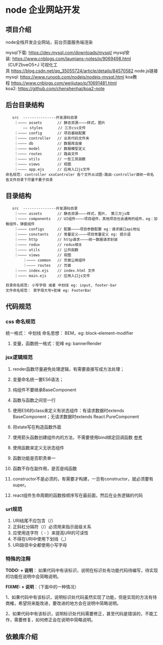 # node 企业网站开发

## 项目介绍
node全栈开发企业网站，前台页面服务端渲染


mysql下载: https://dev.mysql.com/downloads/mysql/
mysql安装: https://www.cnblogs.com/laumians-notes/p/9069498.html   (CUFZbveO5+J
可视化工具 https://blog.csdn.net/qq_35055724/article/details/84570582
node.js链接mysql: https://www.runoob.com/nodejs/nodejs-mysql.html
koa教程 https://www.cnblogs.com/weijiutao/p/10691481.html
koa2: https://github.com/chenshenhai/koa2-note

## 后台目录结构
```
   src  ---------------开发源码目录
    ｜———— assets       // 静态资源————样式，图片
        —— styles       // 三方css文件
    ｜———— config       // 项目基础配置
    ｜———— controller   // 业务代码文件夹
    ｜———— db           // 数据库连接
    ｜———— model        // 数据模型定义
    ｜———— routes       // 路由文件
    ｜———— utils        // 一些工具函数
    ｜———— views        // 视图
    ｜———— app.ejs      // 应用入口js文件
命名规范: controller xxxControler 各个文件从试图-路由-controller请统一命名
各文件目录下尽量不要子目录
```


## 目录结构
```
   src  ---------------开发源码目录
    ｜———— assets       // 静态资源————样式，图片， 第三方js库
    ｜———— components   // UI组件————项目组件，其他项目也会通用的组件，eg：加载组件，弹窗组件
    ｜———— configs      // 配置————项目参数配置 eg：请求接口api地址
    ｜———— constants    // 常量定义————项目常量定义 eg: 提示语
    ｜———— http         // http请求————统一数据请求封装
    ｜———— redux        // redux相关
    ｜———— utils        // 公共函数
    ｜———— views        // 视图
        ｜———— common   // 页面公用组件
        ｜———— routes   // 页面
    ｜———— index.ejs    // index.html 文件
    ｜———— main.ejs     // 应用入口js文件

目录命名规范: 小写字母 或者 中划线 eg: input, footer-bar
文件命名规范： 首字母大写+驼峰 eg: FooterBar
```


## 代码规范
### css 命名规范

统一格式： 中划线
  命名思想： BEM，eg: block-element-modifier

1. 变量，函数统一格式：驼峰
     eg: bannerRender

### jsx逻辑规范

1. render函数尽量避免处理逻辑，有需要直接写成方法处理；

2. 变量命名统一要ES6语法；

3. 纯组件不要继承BaseComponent

4. 函数与函数之间空一行

5. 使用ES6的class来定义有状态组件：有请求数据时extends BaseComponent；无请求数据时extends React.PureComponent

6. 将state写在构造函数外面

7. 使用箭头函数创建组件内的方法，不需要使用bind绑定回调函数     [参考](https://react.docschina.org/docs/handling-events.html)

8. 使用函数来定义无状态组件

9. 函数功能是否职责单一

10. 函数不存在副作用，是否是纯函数

11. constructor不是必须的，有需要才构建，一旦有constructor，就必须要有super。

    [参考]: https://segmentfault.com/a/1190000008165717

12. react组件生命周期的函数按顺序写在最前面，然后在业务逻辑的代码

### url规范

1. URl结尾不应包含（/）
2. 正斜杠分隔符（/）必须用来指示层级关系
3. 应使用连字符（ - ）来提高URI的可读性
4. 不得在URI中使用下划线（_）
5. URI路径中全都使用小写字母

### 特殊的注释

**TODO: + 说明**：
如果代码中有该标识，说明在标识处有功能代码待编写，待实现的功能在说明中会简略说明。

**FIXME: + 说明**：（下面中的一种情况）

1、如果代码中有该标识，说明标识处代码虽然实现了功能，但是实现的方法有待商榷，希望将来能改进，要改进的地方会在说明中简略说明。

2、如果代码中有该标识，说明标识处代码需要修正，甚至代码是错误的，不能工作，需要修复，如何修正会在说明中简略说明。  




## 依赖库介绍


​                        
​                
​               
​                
​                
​                
